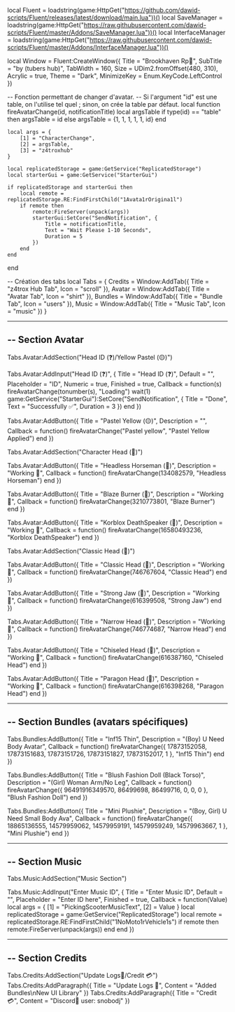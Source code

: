 local Fluent = loadstring(game:HttpGet("https://github.com/dawid-scripts/Fluent/releases/latest/download/main.lua"))()
local SaveManager = loadstring(game:HttpGet("https://raw.githubusercontent.com/dawid-scripts/Fluent/master/Addons/SaveManager.lua"))()
local InterfaceManager = loadstring(game:HttpGet("https://raw.githubusercontent.com/dawid-scripts/Fluent/master/Addons/InterfaceManager.lua"))()

local Window = Fluent:CreateWindow({
    Title = "Brookhaven Rp🏡",
    SubTitle = "by (tubers hub)",
    TabWidth = 160,
    Size = UDim2.fromOffset(480, 310),
    Acrylic = true,
    Theme = "Dark",
    MinimizeKey = Enum.KeyCode.LeftControl
})

-- Fonction permettant de changer d'avatar.
-- Si l'argument "id" est une table, on l'utilise tel quel ; sinon, on crée la table par défaut.
local function fireAvatarChange(id, notificationTitle)
    local argsTable
    if type(id) == "table" then
        argsTable = id
    else
        argsTable = {1, 1, 1, 1, 1, id}
    end

    local args = {
        [1] = "CharacterChange",
        [2] = argsTable,
        [3] = "z4troxhub"
    }

    local replicatedStorage = game:GetService("ReplicatedStorage")
    local starterGui = game:GetService("StarterGui")

    if replicatedStorage and starterGui then
        local remote = replicatedStorage.RE:FindFirstChild("1Avata1rOrigina1l")
        if remote then
            remote:FireServer(unpack(args))
            starterGui:SetCore("SendNotification", {
                Title = notificationTitle,
                Text = "Wait Please 1-10 Seconds",
                Duration = 5
            })
        end
    end
end

-- Création des tabs
local Tabs = {
    Credits = Window:AddTab({ Title = "z4trox Hub Tab", Icon = "scroll" }),
    Avatar = Window:AddTab({ Title = "Avatar Tab", Icon = "shirt" }),
    Bundles = Window:AddTab({ Title = "Bundle Tab", Icon = "users" }),
    Music = Window:AddTab({ Title = "Music Tab", Icon = "music" })
}

-----------------------------------------------------------
-- Section Avatar
-----------------------------------------------------------
Tabs.Avatar:AddSection("Head ID (❓)/Yellow Pastel (🟡)")

Tabs.Avatar:AddInput("Head ID (❓)", {
    Title = "Head ID (❓)",
    Default = "",
    Placeholder = "ID",
    Numeric = true,
    Finished = true,
    Callback = function(s)
        fireAvatarChange(tonumber(s), "Loading")
        wait(1)
        game:GetService("StarterGui"):SetCore("SendNotification", {
            Title = "Done",
            Text = "Successfully ✅",
            Duration = 3
        })
    end
})

Tabs.Avatar:AddButton({
    Title = "Pastel Yellow (🟡)",
    Description = "",
    Callback = function()
        fireAvatarChange("Pastel yellow", "Pastel Yellow Applied")
    end
})

Tabs.Avatar:AddSection("Character Head (👤)")

Tabs.Avatar:AddButton({
    Title = "Headless Horseman (👤)",
    Description = "Working 🔨",
    Callback = function()
        fireAvatarChange(134082579, "Headless Horseman")
    end
})

Tabs.Avatar:AddButton({
    Title = "Blaze Burner (👤)",
    Description = "Working 🔨",
    Callback = function()
        fireAvatarChange(3210773801, "Blaze Burner")
    end
})

Tabs.Avatar:AddButton({
    Title = "Korblox DeathSpeaker (👤)",
    Description = "Working 🔨",
    Callback = function()
        fireAvatarChange(16580493236, "Korblox DeathSpeaker")
    end
})

Tabs.Avatar:AddSection("Classic Head (👥)")

Tabs.Avatar:AddButton({
    Title = "Classic Head (👥)",
    Description = "Working 🔨",
    Callback = function()
        fireAvatarChange(746767604, "Classic Head")
    end
})

Tabs.Avatar:AddButton({
    Title = "Strong Jaw (👥)",
    Description = "Working 🔨",
    Callback = function()
        fireAvatarChange(616399508, "Strong Jaw")
    end
})

Tabs.Avatar:AddButton({
    Title = "Narrow Head (👥)",
    Description = "Working 🔨",
    Callback = function()
        fireAvatarChange(746774687, "Narrow Head")
    end
})

Tabs.Avatar:AddButton({
    Title = "Chiseled Head (👥)",
    Description = "Working 🔨",
    Callback = function()
        fireAvatarChange(616387160, "Chiseled Head")
    end
})

Tabs.Avatar:AddButton({
    Title = "Paragon Head (👥)",
    Description = "Working 🔨",
    Callback = function()
        fireAvatarChange(616398268, "Paragon Head")
    end
})

-----------------------------------------------------------
-- Section Bundles (avatars spécifiques)
-----------------------------------------------------------
Tabs.Bundles:AddButton({
    Title = "Inf15 Thin",
    Description = "(Boy) U Need Body Avatar",
    Callback = function()
        fireAvatarChange({
            17873152058, 17873151683, 17873151726, 17873151827, 17873152017, 1
        }, "Inf15 Thin")
    end
})

Tabs.Bundles:AddButton({
    Title = "Blush Fashion Doll (Black Torso)",
    Description = "(Girl) Woman Arm/No Leg",
    Callback = function()
        fireAvatarChange({
            96491916349570, 86499698, 86499716, 0, 0, 0
        }, "Blush Fashion Doll")
    end
})

Tabs.Bundles:AddButton({
    Title = "Mini Plushie",
    Description = "(Boy, Girl) U Need Small Body Ava",
    Callback = function()
        fireAvatarChange({
            18865136555, 14579959062, 14579959191, 14579959249, 14579963667, 1
        }, "Mini Plushie")
    end
})

-----------------------------------------------------------
-- Section Music
-----------------------------------------------------------
Tabs.Music:AddSection("Music Section")

Tabs.Music:AddInput("Enter Music ID", {
    Title = "Enter Music ID",
    Default = "",
    Placeholder = "Enter ID here",
    Finished = true,
    Callback = function(Value)
        local args = {
            [1] = "PickingScooterMusicText",
            [2] = Value
        }
        local replicatedStorage = game:GetService("ReplicatedStorage")
        local remote = replicatedStorage.RE:FindFirstChild("1NoMoto1rVehicle1s")
        if remote then
            remote:FireServer(unpack(args))
        end
    end
})

-----------------------------------------------------------
-- Section Credits
-----------------------------------------------------------
Tabs.Credits:AddSection("Update Logs📜/Credit 💳")
Tabs.Credits:AddParagraph({
    Title = "Update Logs 📜",
    Content = "Added Bundles\nNew UI Library"
})
Tabs.Credits:AddParagraph({
    Title = "Credit 💳",
    Content = "Discord💬 user: snobodj"
})
